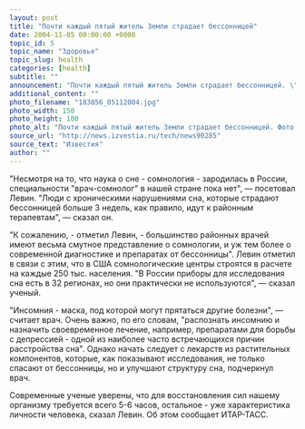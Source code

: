 ```yaml
---
layout: post
title: "Почти каждый пятый житель Земли страдает бессонницей"
date: 2004-11-05 00:00:00 +0000
topic_id: 5
topic_name: "Здоровье"
topic_slug: health
categories: [health]
subtitle: ""
announcement: "Почти каждый пятый житель Земли страдает бессонницей. \"До 18% людей в мире, в том числе и в России, подвержены инсомнии, в просторечии - бессоннице\", &mdash; сказал сегодня на пресс-конференции директор Сомнологического центра Минздрава РФ Яков Левин. \"Чаще всего с жалобами на невозможность заснуть к специалистам обращаются женщины 40-60 лет\", &mdash; отметил он."
additional_content: ""
photo_filename: "183856_05112004.jpg"
photo_width: 150
photo_height: 100
photo_alt: "Почти каждый пятый житель Земли страдает бессонницей. Фото с сайта www.montana.edu"
source_url: "http://news.izvestia.ru/tech/news90285"
source_text: "Известия"
author: ""
---
```

"Несмотря на то, что наука о сне - сомнология - зародилась в России, специальности "врач-сомнолог" в нашей стране пока нет", &mdash; посетовал Левин. "Люди с хроническими нарушениями сна, которые страдают бессонницей больше 3 недель, как правило, идут к районным терапевтам", &mdash; сказал он.

"К сожалению, - отметил Левин, - большинство районных врачей имеют весьма смутное представление о сомнологии, и уж тем более о современной диагностике и препаратах от бессонницы". Левин отметил в связи с этим, что в США сомнологические центры строятся в расчете на каждые 250 тыс. населения. "В России приборы для исследования сна есть в 32 регионах, но они практически не используются", &mdash; сказал ученый.

"Инсомния - маска, под которой могут прятаться другие болезни", &mdash; считает врач. Очень важно, по его словам, "распознать инсомнию и назначить своевременное лечение, например, препаратами для борьбы с депрессией - одной из наиболее часто встречающихся причин расстройства сна". Однако начать следует с лекарств из растительных компонентов, которые, как показывают исследования, не только спасают от бессонницы, но и улучшают структуру сна, подчеркнул врач.

Современные ученые уверены, что для восстановления сил нашему организму требуется всего 5-6 часов, остальное - уже характеристика личности человека, сказал Левин. Об этом сообщает ИТАР-ТАСС.
